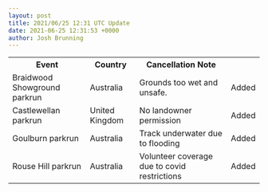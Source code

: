 ```yaml
---
layout: post
title: 2021/06/25 12:31 UTC Update
date: 2021-06-25 12:31:53 +0000
author: Josh Brunning
---
```


<table style='width: 100%'>
    <tr>
        <th>Event</th>
        <th>Country</th>
        <th>Cancellation Note</th>
        <th></th>
    </tr>
    <tr>
        <td>Braidwood Showground parkrun</td>
        <td>Australia</td>
        <td>Grounds too wet and unsafe.</td>
        <td>Added</td>
    </tr>
    <tr>
        <td>Castlewellan parkrun</td>
        <td>United Kingdom</td>
        <td>No landowner permission</td>
        <td>Added</td>
    </tr>
    <tr>
        <td>Goulburn parkrun</td>
        <td>Australia</td>
        <td>Track underwater due to flooding</td>
        <td>Added</td>
    </tr>
    <tr>
        <td>Rouse Hill parkrun</td>
        <td>Australia</td>
        <td>Volunteer coverage due to covid restrictions</td>
        <td>Added</td>
    </tr>
